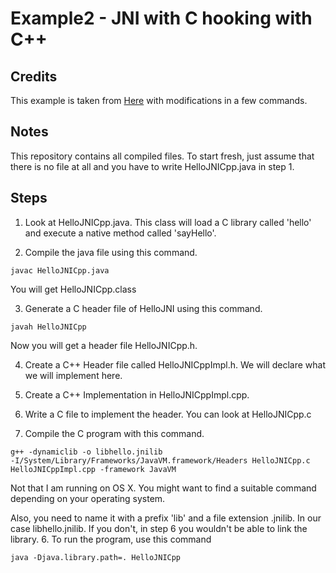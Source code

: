 # Example2 - JNI with C hooking with C++

## Credits

This example is taken from
[Here](https://www3.ntu.edu.sg/home/ehchua/programming/java/JavaNativeInterface.html)
with modifications in a few commands.

## Notes

This repository contains all compiled files. To start fresh, just assume that
there is no file at all and you have to write HelloJNICpp.java in step 1.

## Steps

1. Look at HelloJNICpp.java. This class will load a C library called 'hello' and
execute a native method called 'sayHello'.

2. Compile the java file using this command.
  ```
  javac HelloJNICpp.java
  ```
  You will get HelloJNICpp.class

3. Generate a C header file of HelloJNI using this command.
  ```
  javah HelloJNICpp
  ```
  Now you will get a header file HelloJNICpp.h.

4. Create a C++ Header file called HelloJNICppImpl.h. We will declare what we
will implement here.

5. Create a C++ Implementation in HelloJNICppImpl.cpp.

6. Write a C file to implement the header. You can look at HelloJNICpp.c

5. Compile the C program with this command.
  ```
  g++ -dynamiclib -o libhello.jnilib
  -I/System/Library/Frameworks/JavaVM.framework/Headers HelloJNICpp.c
  HelloJNICppImpl.cpp -framework JavaVM
  ```
  Not that I am running on OS X. You might want to find a suitable command
  depending on your operating system.

  Also, you need to name it with a prefix 'lib' and a file extension .jnilib.
  In our case libhello.jnilib. If you don't, in step 6 you wouldn't be able to
  link the library.
6. To run the program, use this command
  ```
  java -Djava.library.path=. HelloJNICpp
  ```
